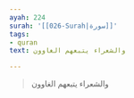 ```yaml
---
ayah: 224
surah: '[[026-Surah|سورة]]'
tags:
- quran
text: والشعراء يتبعهم الغاوون

---
```

> والشعراء يتبعهم الغاوون
